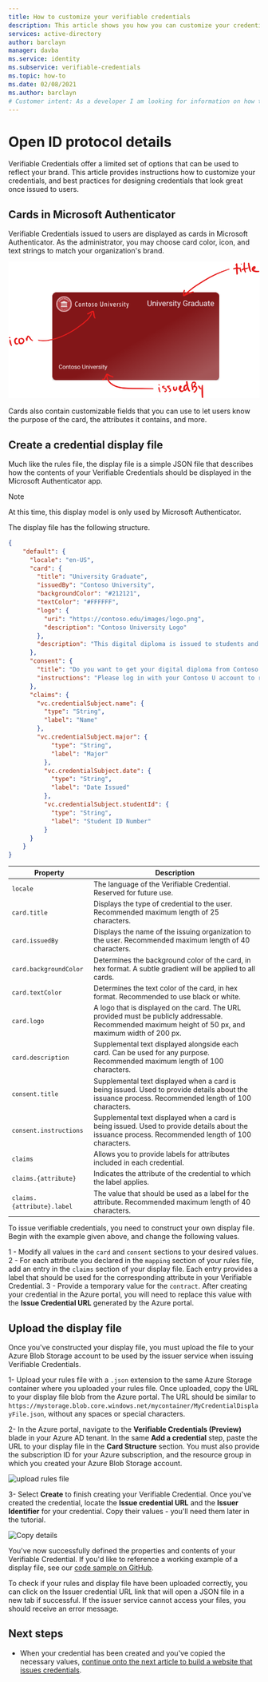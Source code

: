 ```yaml
---
title: How to customize your verifiable credentials
description: This article shows you how you can customize your credentials
services: active-directory
author: barclayn
manager: davba
ms.service: identity
ms.subservice: verifiable-credentials
ms.topic: how-to
ms.date: 02/08/2021
ms.author: barclayn
# Customer intent: As a developer I am looking for information on how to enable my users to control their own information 
---
```


# Open ID protocol details

Verifiable Credentials offer a limited set of options that can be used to reflect your brand. This article provides instructions how to customize your credentials, and best practices for designing credentials that look great once issued to users.

## Cards in Microsoft Authenticator

Verifiable Credentials issued to users are displayed as cards in Microsoft Authenticator. As the administrator, you may choose card color, icon, and text strings to match your organization's brand.

![card example](media/credential-design/authenticator-card-display.png)

Cards also contain customizable fields that you can use to let users know the purpose of the card, the attributes it contains, and more.

## Create a credential display file

Much like the rules file, the display file is a simple JSON file that describes how the contents of your Verifiable Credentials should be displayed in the Microsoft Authenticator app. 

>[!NOTE]
> At this time, this display model is only used by Microsoft Authenticator.

The display file has the following structure.

```json
{
    "default": {
      "locale": "en-US",
      "card": {
        "title": "University Graduate",
        "issuedBy": "Contoso University",
        "backgroundColor": "#212121",
        "textColor": "#FFFFFF",
        "logo": {
          "uri": "https://contoso.edu/images/logo.png",
          "description": "Contoso University Logo"
        },
        "description": "This digital diploma is issued to students and alumni of Contoso University."
      },
      "consent": {
        "title": "Do you want to get your digital diploma from Contoso U?",
        "instructions": "Please log in with your Contoso U account to receive your digital diploma."
      },
      "claims": {
        "vc.credentialSubject.name": {
          "type": "String",
          "label": "Name"
        },
        "vc.credentialSubject.major": {
            "type": "String",
            "label": "Major"
          },
          "vc.credentialSubject.date": {
            "type": "String",
            "label": "Date Issued"
          },
          "vc.credentialSubject.studentId": {
            "type": "String",
            "label": "Student ID Number"
          }
      }
    }
}
```

| Property | Description |
| -------- | ----------- |
| `locale` | The language of the Verifiable Credential. Reserved for future use. | 
| `card.title` | Displays the type of credential to the user. Recommended maximum length of 25 characters. | 
| `card.issuedBy` | Displays the name of the issuing organization to the user. Recommended maximum length of 40 characters. |
| `card.backgroundColor` | Determines the background color of the card, in hex format. A subtle gradient will be applied to all cards. |
| `card.textColor` | Determines the text color of the card, in hex format. Recommended to use black or white. |
| `card.logo` | A logo that is displayed on the card. The URL provided must be publicly addressable. Recommended maximum height of 50 px, and maximum width of 200 px. | 
| `card.description` | Supplemental text displayed alongside each card. Can be used for any purpose. Recommended maximum length of 100 characters. |
| `consent.title` | Supplemental text displayed when a card is being issued. Used to provide details about the issuance process. Recommended length of 100 characters. |
| `consent.instructions` | Supplemental text displayed when a card is being issued. Used to provide details about the issuance process. Recommended length of 100 characters. |
| `claims` | Allows you to provide labels for attributes included in each credential. |
| `claims.{attribute}` | Indicates the attribute of the credential to which the label applies. |
| `claims.{attribute}.label` | The value that should be used as a label for the attribute. Recommended maximum length of 40 characters. |


To issue verifiable credentials, you need to construct your own display file. Begin with the example given above, and change the following values.

1 - Modify all values in the `card` and `consent` sections to your desired values.
2 - For each attribute you declared in the `mapping` section of your rules file, add an entry in the `claims` section of your display file. Each entry provides a label that should be used for the corresponding attribute in your Verifiable Credential.
3 - Provide a temporary value for the `contract`. After creating your credential in the Azure portal, you will need to replace this value with the **Issue Credential URL** generated by the Azure portal.

## Upload the display file

Once you've constructed your display file, you must upload the file to your Azure Blob Storage account to be used by the issuer service when issuing Verifiable Credentials.

1- Upload your rules file with a `.json` extension to the same Azure Storage container where you uploaded your rules file. Once uploaded, copy the URL to your display file blob from the Azure portal. The URL should be similar to `https://mystorage.blob.core.windows.net/mycontainer/MyCredentialDisplayFile.json`, without any spaces or special characters.

2-  In the Azure portal, navigate to the **Verifiable Credentials (Preview)** blade in your Azure AD tenant. In the same **Add a credential** step, paste the URL to your display file in the **Card Structure** section. You must also provide the subscription ID for your Azure subscription, and the resource group in which you created your Azure Blob Storage account.



![upload rules file](/media/credential-design/admin-screenshot-upload-rules.png)

3- Select **Create** to finish creating your Verifiable Credential. Once you've created the credential, locate the **Issue credential URL** and the **Issuer Identifier** for your credential. Copy their values - you'll need them later in the tutorial.


![Copy details](/media/credential-design/admin-screenshot-created-credential.png)

You've now successfully defined the properties and contents of your Verifiable Credential. If you'd like to reference a working example of a display file, see our [code sample on GitHub](https://github.com/Azure-Samples/active-directory-verifiable-credentials).

To check if your rules and display file have been uploaded correctly, you can click on the Issuer credential URL link that will open a JSON file in a new tab if successful. If the issuer service cannot access your files, you should receive an error message.

## Next steps

- When your credential has been created and you've copied the necessary values, [continue onto the next article to build a website that issues credentials](credential-issue-flow.md).

